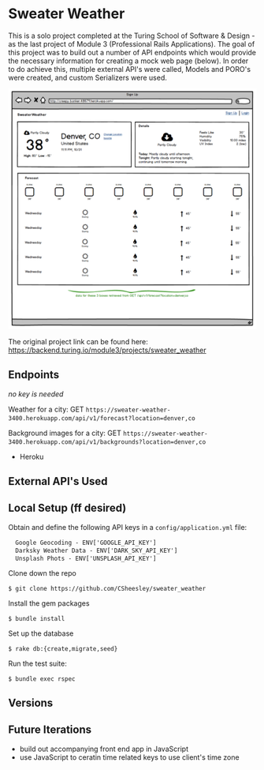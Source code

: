 # Sweater Weather

This is a solo project completed at the Turing School of Software & Design - as the last project of Module 3 (Professional Rails Applications). The goal of this project was to build out a number of API endpoints which would provide the necessary information for creating a mock web page (below). In order to do achieve this, multiple external API's were called, Models and PORO's were created, and custom Serializers were used. 

![mock](mock_webpage.png)


The original project link can be found here: https://backend.turing.io/module3/projects/sweater_weather




## Endpoints
*no key is needed*

Weather for a city:
GET `https://sweater-weather-3400.herokuapp.com/api/v1/forecast?location=denver,co`

Background images for a city:
GET `https://sweater-weather-3400.herokuapp.com/api/v1/backgrounds?location=denver,co`




- Heroku

## External API's Used


## Local Setup (ff desired)
Obtain and define the following API keys in a `config/application.yml` file:
```
  Google Geocoding - ENV['GOOGLE_API_KEY']
  Darksky Weather Data - ENV['DARK_SKY_API_KEY']
  Unsplash Phots - ENV['UNSPLASH_API_KEY']
```
Clone down the repo
```
$ git clone https://github.com/CSheesley/sweater_weather
```
Install the gem packages
```
$ bundle install
```
Set up the database
```
$ rake db:{create,migrate,seed}
```
Run the test suite:
```
$ bundle exec rspec
```


## Versions

## Future Iterations
- build out accompanying front end app in JavaScript
- use JavaScript to ceratin time related keys to use client's time zone


